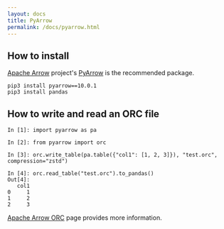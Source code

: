 ```yaml
---
layout: docs
title: PyArrow
permalink: /docs/pyarrow.html
---
```


## How to install

[Apache Arrow](https://arrow.apache.org) project's [PyArrow](https://pypi.org/project/pyarrow/) is the recommended package.

```
pip3 install pyarrow==10.0.1
pip3 install pandas
```

## How to write and read an ORC file

```
In [1]: import pyarrow as pa

In [2]: from pyarrow import orc

In [3]: orc.write_table(pa.table({"col1": [1, 2, 3]}), "test.orc", compression="zstd")

In [4]: orc.read_table("test.orc").to_pandas()
Out[4]:
   col1
0     1
1     2
2     3
```

[Apache Arrow ORC](https://arrow.apache.org/docs/python/orc.html) page provides more information.
